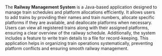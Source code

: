 The **Railway Management System** is a Java-based application designed to manage train schedules and platform allocations efficiently. It allows users to add trains by providing their names and train numbers, allocate specific platforms if they are available, and deallocate platforms when necessary. Users can view all registered trains along with their assigned platforms, ensuring a clear overview of the railway schedule. Additionally, the system includes a feature to write train details to a file for record-keeping. This application helps in organizing train operations systematically, preventing platform conflicts and ensuring smooth railway management.
